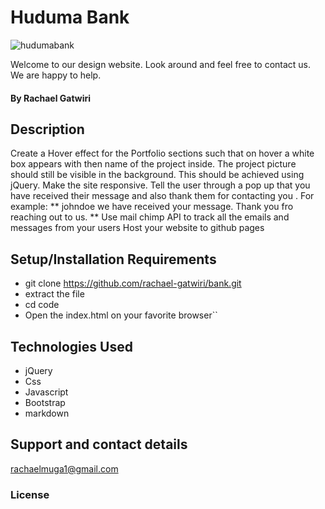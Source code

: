 # Huduma Bank

![hudumabank](https://image.shutterstock.com/image-photo/bank-building-260nw-574713295.jpg)


Welcome to our design website. Look around and feel free to contact us. We are happy to help.


#### By **Rachael Gatwiri**

## Description

Create a Hover effect for the Portfolio  sections such that on hover a white box appears with then name of the project inside. The project picture should still be visible in the background. This should be achieved using jQuery.
Make the site responsive.
Tell the user through a pop up that you have received their message and also thank them for contacting you . For example: ** johndoe we have received your message. Thank you fro reaching out to us. **
Use mail chimp API to track all the emails and messages from your users
Host your website to github pages

## Setup/Installation Requirements
* git clone https://github.com/rachael-gatwiri/bank.git
* extract the file
* cd code
* Open the index.html on your favorite browser``

## Technologies Used

  * jQuery
  * Css
  * Javascript
  * Bootstrap
  * markdown
## Support and contact details
rachaelmuga1@gmail.com
### License